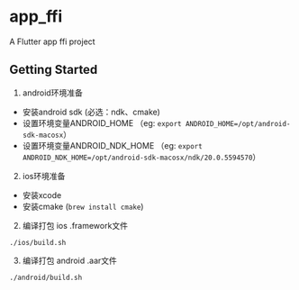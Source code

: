 # app_ffi

A Flutter app ffi project

## Getting Started

1. android环境准备

- 安装android sdk (必选：ndk、cmake)
- 设置环境变量ANDROID_HOME （eg: `export ANDROID_HOME=/opt/android-sdk-macosx`）
- 设置环境变量ANDROID_NDK_HOME （eg: `export ANDROID_NDK_HOME=/opt/android-sdk-macosx/ndk/20.0.5594570`）

2. ios环境准备

- 安装xcode
- 安装cmake (`brew install cmake`)

2. 编译打包 ios .framework文件

```
./ios/build.sh
```

3. 编译打包 android .aar文件 

```
./android/build.sh
```
